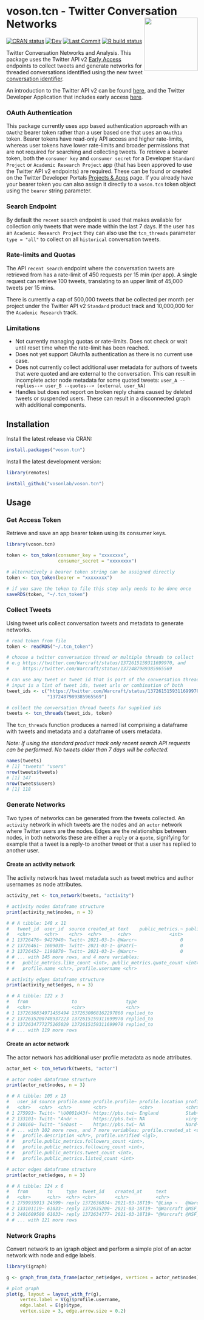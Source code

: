 # voson.tcn - Twitter Conversation Networks<img src="https://vosonlab.github.io/voson.tcn/images/logo.png" width="140px" align="right" />
[![CRAN status](https://www.r-pkg.org/badges/version/voson.tcn)](https://cran.r-project.org/package=voson.tcn)
[![Dev](https://img.shields.io/static/v1?label=dev&message=v0.1.8&logo=github)](https://github.com/vosonlab/voson.tcn)
[![Last Commit](https://img.shields.io/github/last-commit/vosonlab/voson.tcn.svg?&color=659DBD&logo=github)](https://github.com/vosonlab/voson.tcn/commits)
[![R build status](https://github.com/vosonlab/voson.tcn/workflows/R-CMD-check/badge.svg)](https://github.com/vosonlab/voson.tcn/actions)

Twitter Conversation Networks and Analysis. This package uses the Twitter API v2 [Early Access](https://developer.twitter.com/en/products/twitter-api/early-access) endpoints to collect tweets and generate networks for threaded conversations identified using the new tweet [conversation identifier](https://developer.twitter.com/en/docs/twitter-api/conversation-id).

An introduction to the Twitter API v2 can be found [here](https://developer.twitter.com/en/docs/twitter-api/early-access), and the Twitter Developer Application that includes early access [here](https://developer.twitter.com/en/apply-for-access).

### OAuth Authentication

This package currently uses app based authentication approach with an `OAuth2` bearer token rather than a user based one that uses an `OAuth1a` token. Bearer tokens have read-only API access and higher rate-limits, whereas user tokens have lower rate-limits and broader permissions that are not required for searching and collecting tweets. To retrieve a bearer token, both the `consumer key` and `consumer secret` for a Developer `Standard Project` or `Academic Research Project` app (that has been approved to use the Twitter API v2 endpoints) are required. These can be found or created on the Twitter Developer Portals [Projects & Apps](https://developer.twitter.com/en/portal/projects-and-apps) page. If you already have your bearer token you can also assign it directly to a `voson.tcn` token object using the `bearer` string parameter.

### Search Endpoint

By default the `recent` search endpoint is used that makes available for collection only tweets that were made within the last 7 days. If the user has an `Academic Research Project` they can also use the `tcn_threads` parameter `type = "all"` to collect on all `historical` conversation tweets.

### Rate-limits and Quotas

The API `recent search` endpoint where the conversation tweets are retrieved from has a rate-limit of 450 requests per 15 min (per app). A single request can retrieve 100 tweets, translating to an upper limit of 45,000 tweets per 15 mins.

There is currently a cap of 500,000 tweets that be collected per month per project under the Twitter API v2 `Standard` product track and 10,000,000 for the `Academic Research` track.

### Limitations

- Not currently managing quotas or rate-limits. Does not check or wait until reset time when the rate-limit has been reached.
- Does not yet support OAuth1a authentication as there is no current use case.
- Does not currently collect additional user metadata for authors of tweets that were quoted and are external to the conversation. This can result in incomplete actor node metadata for some quoted tweets: `user_A --replies--> user_B --quotes--> (external user_NA)`
- Handles but does not report on broken reply chains caused by deleted tweets or suspended users. These can result in a disconnected graph with additional components.

## Installation

Install the latest release via CRAN:
``` r
install.packages("voson.tcn")
```

Install the latest development version:
```R
library(remotes)

install_github("vosonlab/voson.tcn")
```

## Usage

### Get Access Token

Retrieve and save an app bearer token using its consumer keys.
```R
library(voson.tcn)

token <- tcn_token(consumer_key = "xxxxxxxx",
                   consumer_secret = "xxxxxxxx")

# alternatively a bearer token string can be assigned directly
token <- tcn_token(bearer = "xxxxxxxx")

# if you save the token to file this step only needs to be done once
saveRDS(token, "~/.tcn_token")
```

### Collect Tweets

Using tweet urls collect conversation tweets and metadata to generate networks.
```R
# read token from file
token <- readRDS("~/.tcn_token")

# choose a twitter conversation thread or multiple threads to collect
# e.g https://twitter.com/Warcraft/status/1372615159311699970, and
#     https://twitter.com/Warcraft/status/1372487989385965569

# can use any tweet or tweet id that is part of the conversation thread
# input is a list of tweet ids, tweet urls or combination of both
tweet_ids <- c("https://twitter.com/Warcraft/status/1372615159311699970",
               "1372487989385965569")

# collect the conversation thread tweets for supplied ids           
tweets <- tcn_threads(tweet_ids, token)
```

The `tcn_threads` function produces a named list comprising a dataframe with tweets and metadata and a dataframe of users metadata.

*Note: If using the standard product track only recent search API requests can be performed. No tweets older than 7 days will be collected.* 

```r
names(tweets)
# [1] "tweets" "users" 
nrow(tweets$tweets)
# [1] 147
nrow(tweets$users)
# [1] 118
```

### Generate Networks

Two types of networks can be generated from the tweets collected. An `activity` network in which tweets are the nodes and an `actor` network where Twitter users are the nodes. Edges are the relationships between nodes, in both networks these are either a `reply` or a `quote`, signifying for example that a tweet is a reply-to another tweet or that a user has replied to another user.

#### Create an activity network

The activity network has tweet metadata such as tweet metrics and author usernames as node attributes.

```R
activity_net <- tcn_network(tweets, "activity")

# activity nodes dataframe structure
print(activity_net$nodes, n = 3)

# # A tibble: 148 x 11
#   tweet_id  user_id  source created_at text    public_metrics.~ public_metrics.~
#   <chr>     <chr>    <chr>  <chr>      <chr>              <int>            <int>
# 1 13726476~ 9427940~ Twitt~ 2021-03-1~ @Warcr~                0                0
# 2 13726461~ 1609030~ Twitt~ 2021-03-1~ @Patri~                0                0
# 3 13726452~ 1190870~ Twitt~ 2021-03-1~ @Warcr~                0                0
# # ... with 145 more rows, and 4 more variables:
# #   public_metrics.like_count <int>, public_metrics.quote_count <int>,
# #   profile.name <chr>, profile.username <chr>

# activity edges dataframe structure
print(activity_net$edges, n = 3)

# # A tibble: 122 x 3
#   from                to                  type      
#   <chr>               <chr>               <chr>     
# 1 1372636834971455494 1372630068162297860 replied_to
# 2 1372635200748937223 1372615159311699970 replied_to
# 3 1372634777275265029 1372615159311699970 replied_to
# # ... with 119 more rows
```

#### Create an actor network

The actor network has additional user profile metadata as node attributes.

```R
actor_net <- tcn_network(tweets, "actor")

# actor nodes dataframe structure
print(actor_net$nodes, n = 3)

# # A tibble: 105 x 13
#   user_id source profile.name profile.profile~ profile.location profile.username
#   <chr>   <chr>  <chr>        <chr>            <chr>            <chr>           
# 1 275993~ Twitt~ "\U0001d43f~ https://pbs.twi~ England          Stab~       
# 2 133101~ Twitt~ "Andr ~      https://pbs.twi~ NA               virg~ 
# 3 240160~ Twitt~ "Sebast ~    https://pbs.twi~ NA               Nord~     
# # ... with 102 more rows, and 7 more variables: profile.created_at <chr>,
# #   profile.description <chr>, profile.verified <lgl>,
# #   profile.public_metrics.followers_count <int>,
# #   profile.public_metrics.following_count <int>,
# #   profile.public_metrics.tweet_count <int>,
# #   profile.public_metrics.listed_count <int>

# actor edges dataframe structure
print(actor_net$edges, n = 3)

# # A tibble: 124 x 6
#   from       to     type  tweet_id    created_at     text                       
#   <chr>      <chr>  <chr> <chr>       <chr>          <chr>                      
# 1 2759935913 24599~ reply 1372636834~ 2021-03-18T19~ "@Limp ~   @Warcraft @MSF_~
# 2 133101119~ 61033~ reply 1372635200~ 2021-03-18T19~ "@Warcraft @MSF_USA Coming~
# 3 2401609580 61033~ reply 1372634777~ 2021-03-18T19~ "@Warcraft @MSF_USA When d~
# # ... with 121 more rows
```

### Network Graphs

Convert network to an igraph object and perform a simple plot of an actor network with node and edge labels.
```R
library(igraph)

g <- graph_from_data_frame(actor_net$edges, vertices = actor_net$nodes)

# plot graph
plot(g, layout = layout_with_fr(g),
     vertex.label = V(g)$profile.username,
     edge.label = E(g)$type,
     vertex.size = 3, edge.arrow.size = 0.2)
```

